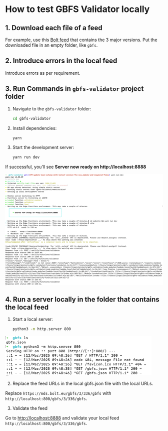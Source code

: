 # How to test GBFS Validator locally

## 1. Download each file of a feed

For example, use this [Bolt feed](https://mds.bolt.eu/gbfs/3/336/gbfs) that contains the 3 major versions. Put the downloaded file in an empty folder, like `gbfs`.

## 2. Introduce errors in the local feed

Introduce errors as per requirement.

## 3. Run Commands in `gbfs-validator` project folder

1. Navigate to the `gbfs-validator` folder:
    ```sh
    cd gbfs-validator
    ```

2. Install dependencies:
    ```sh
    yarn
    ```

3. Start the development server:
    ```sh
    yarn run dev
    ```

If successful, you’ll see **Server now ready on http://localhost:8888**

![image.png](./local-test1.png)

## 4. Run a server locally in the folder that contains the local feed

1. Start a local server:
    ```sh
    python3 -m http.server 800
    ```

![image.png](./local-test2.png)

2. Replace the feed URLs in the local gbfs.json file with the local URLs.

Replace `https://mds.bolt.eu/gbfs/3/336/gbfs` with `http://localhost:800/gbfs/3/336/gbfs`.

3. Validate the feed

Go to [http://localhost:8888](http://localhost:8888) and validate your local feed `http://localhost:800/gbfs/3/336/gbfs`.
